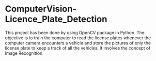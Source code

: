 # ComputerVision-Licence_Plate_Detection
This project has been done by using OpenCV package in Python. The objective is to train the computer to read the license plates whenever the computer camera encounters a vehicle and store the pictures of only the license plate to keep a track of all the vehicles.  It involves the concept of Image Recognition. 
